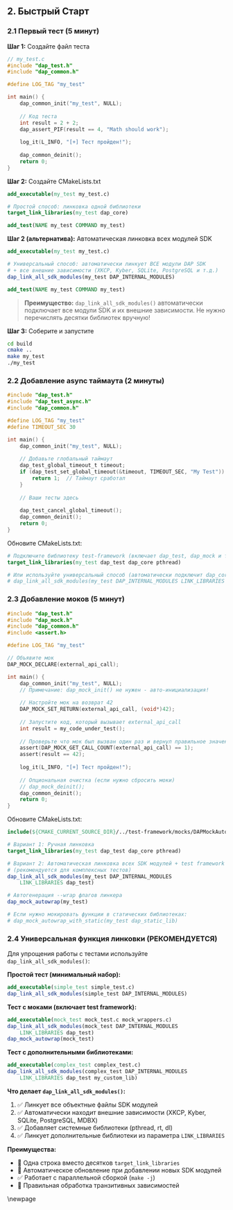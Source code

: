## 2. Быстрый Старт

### 2.1 Первый тест (5 минут)

**Шаг 1:** Создайте файл теста

```c
// my_test.c
#include "dap_test.h"
#include "dap_common.h"

#define LOG_TAG "my_test"

int main() {
    dap_common_init("my_test", NULL);
    
    // Код теста
    int result = 2 + 2;
    dap_assert_PIF(result == 4, "Math should work");
    
    log_it(L_INFO, "[+] Тест пройден!");
    
    dap_common_deinit();
    return 0;
}
```

**Шаг 2:** Создайте CMakeLists.txt

```cmake
add_executable(my_test my_test.c)

# Простой способ: линковка одной библиотеки
target_link_libraries(my_test dap_core)

add_test(NAME my_test COMMAND my_test)
```

**Шаг 2 (альтернатива):** Автоматическая линковка всех модулей SDK

```cmake
add_executable(my_test my_test.c)

# Универсальный способ: автоматически линкует ВСЕ модули DAP SDK
# + все внешние зависимости (XKCP, Kyber, SQLite, PostgreSQL и т.д.)
dap_link_all_sdk_modules(my_test DAP_INTERNAL_MODULES)

add_test(NAME my_test COMMAND my_test)
```

> **Преимущество:** `dap_link_all_sdk_modules()` автоматически подключает все модули SDK и их внешние зависимости. Не нужно перечислять десятки библиотек вручную!

**Шаг 3:** Соберите и запустите

```bash
cd build
cmake ..
make my_test
./my_test
```

### 2.2 Добавление async таймаута (2 минуты)

```c
#include "dap_test.h"
#include "dap_test_async.h"
#include "dap_common.h"

#define LOG_TAG "my_test"
#define TIMEOUT_SEC 30

int main() {
    dap_common_init("my_test", NULL);
    
    // Добавьте глобальный таймаут
    dap_test_global_timeout_t timeout;
    if (dap_test_set_global_timeout(&timeout, TIMEOUT_SEC, "My Test")) {
        return 1;  // Таймаут сработал
    }
    
    // Ваши тесты здесь
    
    dap_test_cancel_global_timeout();
    dap_common_deinit();
    return 0;
}
```

Обновите CMakeLists.txt:
```cmake
# Подключите библиотеку test-framework (включает dap_test, dap_mock и т.д.)
target_link_libraries(my_test dap_test dap_core pthread)

# Или используйте универсальный способ (автоматически подключит dap_core + все зависимости):
# dap_link_all_sdk_modules(my_test DAP_INTERNAL_MODULES LINK_LIBRARIES dap_test)
```

### 2.3 Добавление моков (5 минут)

```c
#include "dap_test.h"
#include "dap_mock.h"
#include "dap_common.h"
#include <assert.h>

#define LOG_TAG "my_test"

// Объявите мок
DAP_MOCK_DECLARE(external_api_call);

int main() {
    dap_common_init("my_test", NULL);
    // Примечание: dap_mock_init() не нужен - авто-инициализация!
    
    // Настройте мок на возврат 42
    DAP_MOCK_SET_RETURN(external_api_call, (void*)42);
    
    // Запустите код, который вызывает external_api_call
    int result = my_code_under_test();
    
    // Проверьте что мок был вызван один раз и вернул правильное значение
    assert(DAP_MOCK_GET_CALL_COUNT(external_api_call) == 1);
    assert(result == 42);
    
    log_it(L_INFO, "[+] Тест пройден!");
    
    // Опциональная очистка (если нужно сбросить моки)
    // dap_mock_deinit();
    dap_common_deinit();
    return 0;
}
```

Обновите CMakeLists.txt:
```cmake
include(${CMAKE_CURRENT_SOURCE_DIR}/../test-framework/mocks/DAPMockAutoWrap.cmake)

# Вариант 1: Ручная линковка
target_link_libraries(my_test dap_test dap_core pthread)

# Вариант 2: Автоматическая линковка всех SDK модулей + test framework
# (рекомендуется для комплексных тестов)
dap_link_all_sdk_modules(my_test DAP_INTERNAL_MODULES 
    LINK_LIBRARIES dap_test)

# Автогенерация --wrap флагов линкера
dap_mock_autowrap(my_test)

# Если нужно мокировать функции в статических библиотеках:
# dap_mock_autowrap_with_static(my_test dap_static_lib)
```

### 2.4 Универсальная функция линковки (РЕКОМЕНДУЕТСЯ)

Для упрощения работы с тестами используйте `dap_link_all_sdk_modules()`:

**Простой тест (минимальный набор):**
```cmake
add_executable(simple_test simple_test.c)
dap_link_all_sdk_modules(simple_test DAP_INTERNAL_MODULES)
```

**Тест с моками (включает test framework):**
```cmake
add_executable(mock_test mock_test.c mock_wrappers.c)
dap_link_all_sdk_modules(mock_test DAP_INTERNAL_MODULES 
    LINK_LIBRARIES dap_test)
dap_mock_autowrap(mock_test)
```

**Тест с дополнительными библиотеками:**
```cmake
add_executable(complex_test complex_test.c)
dap_link_all_sdk_modules(complex_test DAP_INTERNAL_MODULES 
    LINK_LIBRARIES dap_test my_custom_lib)
```

**Что делает `dap_link_all_sdk_modules()`:**
1. ✅ Линкует все объектные файлы SDK модулей
2. ✅ Автоматически находит внешние зависимости (XKCP, Kyber, SQLite, PostgreSQL, MDBX)
3. ✅ Добавляет системные библиотеки (pthread, rt, dl)
4. ✅ Линкует дополнительные библиотеки из параметра `LINK_LIBRARIES`

**Преимущества:**
- 🚀 Одна строка вместо десятков `target_link_libraries`
- 🔄 Автоматическое обновление при добавлении новых SDK модулей
- ✅ Работает с параллельной сборкой (`make -j`)
- 🎯 Правильная обработка транзитивных зависимостей

\newpage
